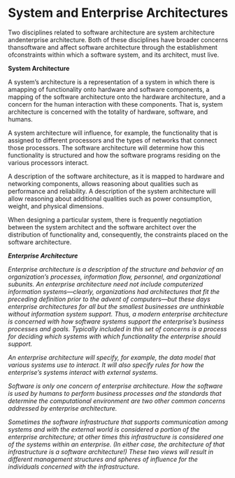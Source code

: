 # System and Enterprise Architectures

Two disciplines related to software architecture are system architecture andenterprise architecture. Both of these disciplines have broader concerns thansoftware and affect software architecture through the establishment ofconstraints within which a software system, and its architect, must live.

**System Architecture**

A system’s architecture is a representation of a system in which there is amapping of functionality onto hardware and software components, a mapping of the software architecture onto the hardware architecture, and a concern for the human interaction with these components. That is, system architecture is concerned with the totality of hardware, software, and humans.

A system architecture will influence, for example, the functionality that is assigned to different processors and the types of networks that connect those processors. The software architecture will determine how this functionality is structured and how the software programs residing on the various processors interact.

A description of the software architecture, as it is mapped to hardware and networking components, allows reasoning about qualities such as performance and reliability. A description of the system architecture will allow reasoning about additional qualities such as power consumption, weight, and physical dimensions.

When designing a particular system, there is frequently negotiation between the system architect and the software architect over the distribution of functionality and, consequently, the constraints placed on the software architecture.

_**Enterprise Architecture**_

_Enterprise architecture is a description of the structure and behavior of an organization’s processes, information flow, personnel, and organizational subunits. An enterprise architecture need not include computerized information systems—clearly, organizations had architectures that fit the preceding definition prior to the advent of computers—but these days enterprise architectures for all but the smallest businesses are unthinkable without information system support. Thus, a modern enterprise architecture is concerned with how software systems support the enterprise’s business processes and goals. Typically included in this set of concerns is a process for deciding which systems with which functionality the enterprise should support._

_An enterprise architecture will specify, for example, the data model that various systems use to interact. It will also specify rules for how the enterprise’s systems interact with external systems._

_Software is only one concern of enterprise architecture. How the software is used by humans to perform business processes and the standards that determine the computational environment are two other common concerns addressed by enterprise architecture._

_Sometimes the software infrastructure that supports communication among systems and with the external world is considered a portion of the enterprise architecture; at other times this infrastructure is considered one of the systems within an enterprise. (In either case, the architecture of that infrastructure is a software architecture!) These two views will result in different management structures and spheres of influence for the individuals concerned with the infrastructure._
